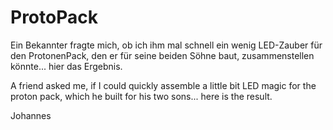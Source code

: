 # ProtoPack
Ein Bekannter fragte mich, ob ich ihm mal schnell ein wenig LED-Zauber für den ProtonenPack, den er für seine beiden Söhne baut, 
zusammenstellen könnte... hier das Ergebnis.

A friend asked me, if I could quickly assemble a little bit LED magic for the proton pack, which he built for his two sons...
here is the result. 

Johannes
